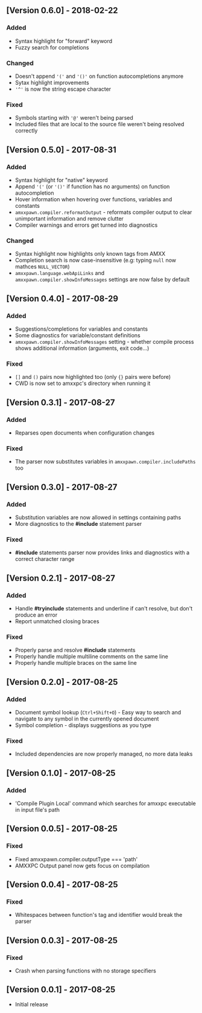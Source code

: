 ## [Version 0.6.0] - 2018-02-22
### Added
- Syntax highlight for "forward" keyword
- Fuzzy search for completions

### Changed
- Doesn't append `'('` and `'()'` on function autocompletions anymore
- Sytax highlight improvements
- `'^'` is now the string escape character

### Fixed
- Symbols starting with `'@'` weren't being parsed
- Included files that are local to the source file weren't being resolved correctly


## [Version 0.5.0] - 2017-08-31
### Added
- Syntax highlight for "native" keyword
- Append `'('` (or `'()'` if function has no arguments) on function autocompletion
- Hover information when hovering over functions, variables and constants
- `amxxpawn.compiler.reformatOutput` - reformats compiler output to clear unimportant information and remove clutter
- Compiler warnings and errors get turned into diagnostics

### Changed
- Syntax highlight now highlights only known tags from AMXX
- Completion search is now case-insensitive (e.g: typing `null` now mathces `NULL_VECTOR`)
- `amxxpawn.language.webApiLinks` and `amxxpawn.compiler.showInfoMessages` settings are now false by default


## [Version 0.4.0] - 2017-08-29
### Added
- Suggestions/completions for variables and constants
- Some diagnostics for variable/constant definitions
- `amxxpawn.compiler.showInfoMessages` setting - whether compile process shows additional information (arguments, exit code...)

### Fixed
- `[]` and `()` pairs now highlighted too (only `{}` pairs were before)
- CWD is now set to amxxpc's directory when running it


## [Version 0.3.1] - 2017-08-27
### Added
- Reparses open documents when configuration changes

### Fixed
- The parser now substitutes variables in `amxxpawn.compiler.includePaths` too


## [Version 0.3.0] - 2017-08-27
### Added
- Substitution variables are now allowed in settings containing paths
- More diagnostics to the **#include** statement parser

### Fixed
- **#include** statements parser now provides links and diagnostics with a correct character range


## [Version 0.2.1] - 2017-08-27
### Added
- Handle **#tryinclude** statements and underline if can't resolve, but don't produce an error
- Report unmatched closing braces

### Fixed
- Properly parse and resolve **#include** statements
- Properly handle multiple multiline comments on the same line
- Properly handle multiple braces on the same line


## [Version 0.2.0] - 2017-08-25
### Added
- Document symbol lookup (`Ctrl+Shift+O`) - Easy way to search and navigate to any symbol in the currently opened document
- Symbol completion - displays suggestions as you type

### Fixed
- Included dependencies are now properly managed, no more data leaks


## [Version 0.1.0] - 2017-08-25
### Added
- 'Compile Plugin Local' command which searches for amxxpc executable in input file's path


## [Version 0.0.5] - 2017-08-25
### Fixed
- Fixed amxxpawn.compiler.outputType === 'path'
- AMXXPC Output panel now gets focus on compilation


## [Version 0.0.4] - 2017-08-25
### Fixed
- Whitespaces between function's tag and identifier would break the parser


## [Version 0.0.3] - 2017-08-25
### Fixed
- Crash when parsing functions with no storage specifiers


## [Version 0.0.1] - 2017-08-25
- Initial release